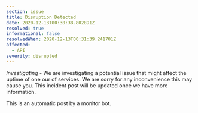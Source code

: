 ```yaml
---
section: issue
title: Disruption Detected
date: 2020-12-13T00:30:38.802891Z
resolved: true
informational: false
resolvedWhen: 2020-12-13T00:31:39.241701Z
affected:
  - API
severity: disrupted
---
```

*Investigating* - We are investigating a potential issue that might affect the uptime of one our of services. We are sorry for any inconvenience this may cause you. This incident post will be updated once we have more information.

This is an automatic post by a monitor bot.
        